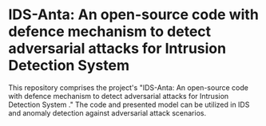 # IDS-Anta: An open-source code with defence mechanism to detect adversarial attacks for Intrusion Detection System 

This repository comprises the project's "IDS-Anta: An open-source code with defence mechanism to detect adversarial attacks for Intrusion Detection System ." The code and presented model can be utilized in IDS and anomaly detection against adversarial attack scenarios.
